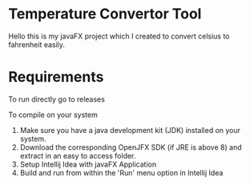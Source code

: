 # Temperature Convertor Tool
Hello this is my javaFX project which I created to convert celsius to fahrenheit easily.

# Requirements
To run directly go to releases

To compile on your system
1. Make sure you have a java development kit (JDK) installed on your system.
2. Download the corresponding OpenJFX SDK (if JRE is above 8) and extract in an easy to access folder.
3. Setup Intellij Idea with javaFX Application
4. Build and run from within the 'Run' menu option in Intellij Idea
